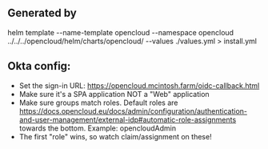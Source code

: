 ## Generated by

helm template --name-template opencloud --namespace opencloud ../../../opencloud/helm/charts/opencloud/ --values ./values.yml > install.yml

## Okta config:
* Set the sign-in URL: https://opencloud.mcintosh.farm/oidc-callback.html
* Make sure it's a SPA application NOT a "Web" application
* Make sure groups match roles.  Default roles are https://docs.opencloud.eu/docs/admin/configuration/authentication-and-user-management/external-idp#automatic-role-assignments towards the bottom.  Example:  opencloudAdmin
* The first "role" wins, so watch claim/assignment on these! 
